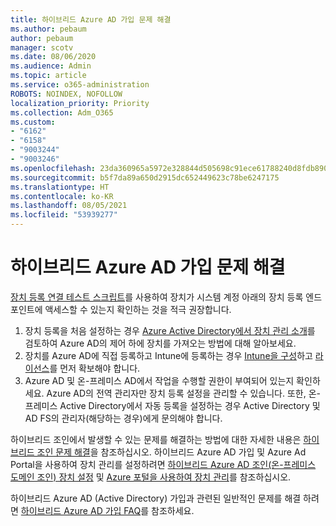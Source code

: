 ```yaml
---
title: 하이브리드 Azure AD 가입 문제 해결
ms.author: pebaum
author: pebaum
manager: scotv
ms.date: 08/06/2020
ms.audience: Admin
ms.topic: article
ms.service: o365-administration
ROBOTS: NOINDEX, NOFOLLOW
localization_priority: Priority
ms.collection: Adm_O365
ms.custom:
- "6162"
- "6158"
- "9003244"
- "9003246"
ms.openlocfilehash: 23da360965a5972e328844d505698c91ece61788240d8fdb8909fff3a7ef0d7f
ms.sourcegitcommit: b5f7da89a650d2915dc652449623c78be6247175
ms.translationtype: HT
ms.contentlocale: ko-KR
ms.lasthandoff: 08/05/2021
ms.locfileid: "53939277"
---
```

# <a name="troubleshoot-hybrid-azure-ad-join"></a>하이브리드 Azure AD 가입 문제 해결

[장치 등록 연결 테스트 스크립트](https://docs.microsoft.com/samples/azure-samples/testdeviceregconnectivity/testdeviceregconnectivity/)를 사용하여 장치가 시스템 계정 아래의 장치 등록 엔드포인트에 액세스할 수 있는지 확인하는 것을 적극 권장합니다.

1. 장치 등록을 처음 설정하는 경우 [Azure Active Directory에서 장치 관리 소개](https://docs.microsoft.com/samples/azure-samples/testdeviceregconnectivity/testdeviceregconnectivity/)를 검토하여 Azure AD의 제어 하에 장치를 가져오는 방법에 대해 알아보세요.
1. 장치를 Azure AD에 직접 등록하고 Intune에 등록하는 경우 [Intune을 구성](https://docs.microsoft.com/mem/intune/enrollment/device-enrollment?WT.mc_id=Portal-Microsoft_Azure_Support)하고 [라이선스](https://docs.microsoft.com/mem/intune/fundamentals/licenses-assign?WT.mc_id=Portal-Microsoft_Azure_Support)를 먼저 확보해야 합니다.
1. Azure AD 및 온-프레미스 AD에서 작업을 수행할 권한이 부여되어 있는지 확인하세요. Azure AD의 전역 관리자만 장치 등록 설정을 관리할 수 있습니다. 또한, 온-프레미스 Active Directory에서 자동 등록을 설정하는 경우 Active Directory 및 AD FS의 관리자(해당하는 경우)에게 문의해야 합니다.

하이브리드 조인에서 발생할 수 있는 문제를 해결하는 방법에 대한 자세한 내용은 [하이브리드 조인 문제 해결](https://docs.microsoft.com/azure/active-directory/devices/troubleshoot-hybrid-join-windows-current)을 참조하십시오. 하이브리드 Azure AD 가입 및 Azure Ad Portal을 사용하여 장치 관리를 설정하려면 [하이브리드 Azure AD 조인(온-프레미스 도메인 조인) 장치 설정](https://docs.microsoft.com/azure/active-directory/devices/hybrid-azuread-join-plan?WT.mc_id=Portal-Microsoft_Azure_Support) 및 [Azure 포털을 사용하여 장치 관리](https://docs.microsoft.com/azure/active-directory/devices/device-management-azure-portal?WT.mc_id=Portal-Microsoft_Azure_Support)를 참조하십시오.

하이브리드 Azure AD (Active Directory) 가입과 관련된 일반적인 문제를 해결 하려면 [하이브리드 Azure AD 가입 FAQ](https://docs.microsoft.com/azure/active-directory/devices/faq#hybrid-azure-ad-join-faq)를 참조하세요.
